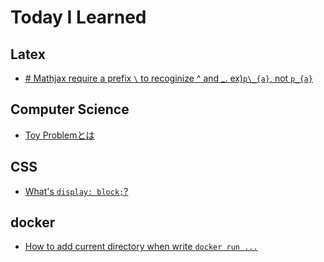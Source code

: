 # Today I Learned

## Latex

- [# Mathjax require a prefix `\` to recoginize ^ and _. ex)`p\_{a}`, not `p_{a}`](./mathjax_tip.md)

## Computer Science

 - [Toy Problemとは](./toyproblem.md)

## CSS

 - [What's `display: block;`?](./displayblock.md)

## docker

 - [How to add current directory when write `docker run ...`](./dockerpwd.md)
